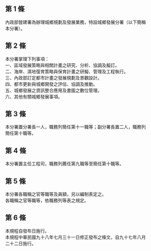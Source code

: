 第 1 條
-------
內政部營建署為辦理城鄉規劃及發展業務，特設城鄉發展分署（以下簡稱  
本分署）。

第 2 條
-------
本分署掌理下列事項：  
一、區域發展策略與相關計畫之研究、分析、協調及擬訂。  
二、海岸、濕地復育策略與保育計畫之研擬、管理及工程執行。  
三、內政部訂定都市計畫之發展規劃及景觀設計。  
四、都市更新與城鄉開發之評估、協調及推動。  
五、城鄉發展之資訊整合應用及書圖之數位管理。  
六、其他有關城鄉發展事項。

第 3 條
-------
本分署置分署長一人，職務列簡任第十一職等；副分署長置二人，職務列  
簡任第十職等。

第 4 條
-------
本分署置主任工程司，職務列薦任第九職等至簡任第十職等。

第 5 條
-------
本分署各職稱之官等職等及員額，另以編制表定之。  
各職稱之官等職等，依職務列等表之規定。

第 6 條
-------
本規程自發布日施行。  
本規程中華民國九十八年七月三十一日修正發布之條文，自九十七年八月  
二十二日施行。

